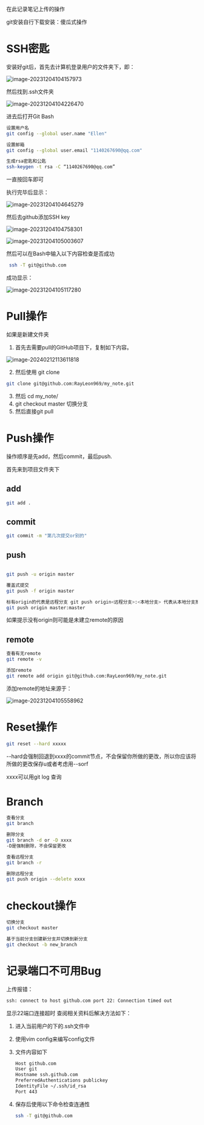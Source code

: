 在此记录笔记上传的操作

git安装自行下载安装：傻瓜式操作

# SSH密匙

安装好git后，首先去计算机登录用户的文件夹下，即：

![image-20231204104157973](assets/image-20231204104157973.png)

然后找到.ssh文件夹

![image-20231204104226470](assets/image-20231204104226470.png)

进去后打开Git Bash

```bash
设置用户名
git config --global user.name "Ellen"

设置邮箱
git config --global user.email "1140267690@qq.com"

生成rsa密匙和公匙
ssh-keygen -t rsa -C “1140267690@qq.com”
```

一直按回车即可

执行完毕后显示：

![image-20231204104645279](assets/image-20231204104645279.png)

然后去github添加SSH key

![image-20231204104758301](assets/image-20231204104758301.png)

![image-20231204105003607](assets/image-20231204105003607.png)

然后可以在Bash中输入以下内容检查是否成功

```bash
 ssh -T git@github.com
```

成功显示：

![image-20231204105117280](assets/image-20231204105117280.png)



# Pull操作

如果是新建文件夹	





1. 首先去需要pull的GitHub项目下，复制如下内容。

![image-20240212113611818](assets/image-20240212113611818.png)

2. 然后使用 git clone

```bash
git clone git@github.com:RayLeon969/my_note.git
```

3. 然后 cd my_note/
4. git checkout master 切换分支
5. 然后直接git pull



# Push操作

操作顺序是先add，然后commit，最后push.

首先来到项目文件夹下

## add

```bash
git add .
```



## commit

```bash
git commit -m "第几次提交or别的"
```



## push

```bash

git push -u origin master

覆盖式提交
git push -f origin master

标有origin的代表是远程分支 git push origin<远程分支>:<本地分支> 代表从本地分支推送到远程分支 如果没有远程分支就会创建这个远程分支
git push origin master:master
```





如果提示没有origin则可能是未建立remote的原因

## remote

```bash
查看有无remote
git remote -v

添加remote
git remote add origin git@github.com:RayLeon969/my_note.git
```

添加remote的地址来源于：

![image-20231204105558962](assets/image-20231204105558962.png)



# Reset操作

```bash
git reset --hard xxxxx
```

--hard会强制回退到xxxx的commit节点，不会保留你所做的更改，所以你应该将所做的更改保存u或者考虑用--sorf

xxxx可以用git log 查询

# Branch

```bash
查看分支
git branch

删除分支
git branch -d or -D xxxx
-D是强制删除，不会保留更改

查看远程分支
git branch -r

删除远程分支
git push origin --delete xxxx
```



# checkout操作

```bash
切换分支
git checkout master

基于当前分支创建新分支并切换到新分支
git checkout -b new_branch
```





# 记录端口不可用Bug

上传报错：

```bash
ssh: connect to host github.com port 22: Connection timed out
```

显示22端口连接超时 查阅相关资料后解决方法如下：

1. 进入当前用户的下的.ssh文件中

2. 使用vim config来编写config文件

3. 文件内容如下

   ```tex
   Host github.com
   User git
   Hostname ssh.github.com
   PreferredAuthentications publickey
   IdentityFile ~/.ssh/id_rsa
   Port 443
   ```

4. 保存后使用以下命令检查连通性

   ```bash
   ssh -T git@github.com
   ```

   

